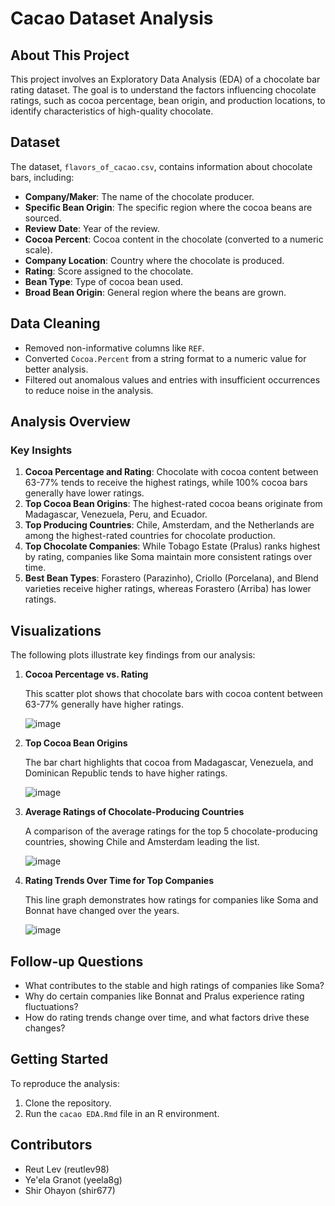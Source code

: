 # Cacao Dataset Analysis

## About This Project
This project involves an Exploratory Data Analysis (EDA) of a chocolate bar rating dataset. The goal is to understand the factors influencing chocolate ratings, such as cocoa percentage, bean origin, and production locations, to identify characteristics of high-quality chocolate.

## Dataset
The dataset, `flavors_of_cacao.csv`, contains information about chocolate bars, including:
- **Company/Maker**: The name of the chocolate producer.
- **Specific Bean Origin**: The specific region where the cocoa beans are sourced.
- **Review Date**: Year of the review.
- **Cocoa Percent**: Cocoa content in the chocolate (converted to a numeric scale).
- **Company Location**: Country where the chocolate is produced.
- **Rating**: Score assigned to the chocolate.
- **Bean Type**: Type of cocoa bean used.
- **Broad Bean Origin**: General region where the beans are grown.

## Data Cleaning
- Removed non-informative columns like `REF`.
- Converted `Cocoa.Percent` from a string format to a numeric value for better analysis.
- Filtered out anomalous values and entries with insufficient occurrences to reduce noise in the analysis.

## Analysis Overview
### Key Insights
1. **Cocoa Percentage and Rating**: Chocolate with cocoa content between 63-77% tends to receive the highest ratings, while 100% cocoa bars generally have lower ratings.
2. **Top Cocoa Bean Origins**: The highest-rated cocoa beans originate from Madagascar, Venezuela, Peru, and Ecuador.
3. **Top Producing Countries**: Chile, Amsterdam, and the Netherlands are among the highest-rated countries for chocolate production.
4. **Top Chocolate Companies**: While Tobago Estate (Pralus) ranks highest by rating, companies like Soma maintain more consistent ratings over time.
5. **Best Bean Types**: Forastero (Parazinho), Criollo (Porcelana), and Blend varieties receive higher ratings, whereas Forastero (Arriba) has lower ratings.

## Visualizations
The following plots illustrate key findings from our analysis:

1. **Cocoa Percentage vs. Rating**

   This scatter plot shows that chocolate bars with cocoa content between 63-77% generally have higher ratings.
   
   ![image](https://github.com/user-attachments/assets/7db4875e-556c-4816-a184-bab851b278ae)


3. **Top Cocoa Bean Origins**

   The bar chart highlights that cocoa from Madagascar, Venezuela, and  Dominican Republic tends to have higher ratings.
   
   ![image](https://github.com/user-attachments/assets/d65c4c40-2eb9-46e4-a2fb-37882414deb9)


5. **Average Ratings of Chocolate-Producing Countries**

   A comparison of the average ratings for the top 5 chocolate-producing countries, showing Chile and Amsterdam leading the list.
   
   ![image](https://github.com/user-attachments/assets/56a8b782-fee2-4dcf-9fab-089319f1f92b)

   

7. **Rating Trends Over Time for Top Companies**

   This line graph demonstrates how ratings for companies like Soma and Bonnat have changed over the years.
   
   ![image](https://github.com/user-attachments/assets/29447192-9a1c-442b-a514-4a6f4ec3c265)  

   

## Follow-up Questions
- What contributes to the stable and high ratings of companies like Soma?
- Why do certain companies like Bonnat and Pralus experience rating fluctuations?
- How do rating trends change over time, and what factors drive these changes?

## Getting Started
To reproduce the analysis:
1. Clone the repository.
2. Run the `cacao EDA.Rmd` file in an R environment.

## Contributors
- Reut Lev (reutlev98)
- Ye'ela Granot (yeela8g)
- Shir Ohayon (shir677)
